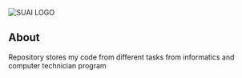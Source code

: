 ![SUAI LOGO](http://www.suai.ru/include/full_text_logo.png
)

## About
Repository stores my code from different tasks from informatics and computer technician program